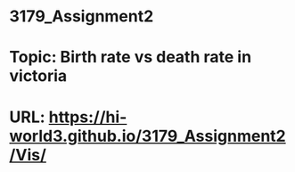 # 3179_Assignment2
# Topic: Birth rate vs death rate in victoria
# URL: https://hi-world3.github.io/3179_Assignment2/Vis/
